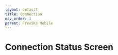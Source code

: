 ```yaml
---
layout: default
title: Connection
nav_order: 1
parent: FreeSK8 Mobile
---
```


# Connection Status Screen

